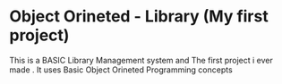 
# Object Orineted - Library (My first project)

This is a BASIC Library Management system and The first project i ever made . It uses Basic Object Orineted Programming concepts 

